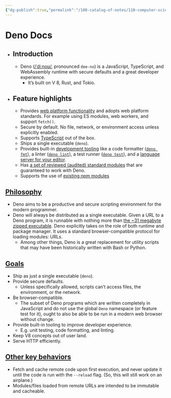 ```yaml
---
{"dg-publish":true,"permalink":"/100-catalog-of-notes/110-computer-science/120-deno/02-deno-docs/02-deno-docs/"}
---
```


# Deno Docs
- ## Introduction
	- Deno ([/ˈdiːnoʊ/](http://ipa-reader.xyz/?text=%CB%88di%CB%90no%CA%8A), pronounced `dee-no`) is a JavaScript, TypeScript, and WebAssembly runtime with secure defaults and a great developer experience.
		- It’s built on V 8, Rust, and Tokio.
- ## Feature highlights
	- Provides [web platform functionality](https://deno.land/manual@v1.36.1/runtime/web_platform_apis) and adopts web platform standards. For example using ES modules, web workers, and support `fetch()`.
	- Secure by default. No file, network, or environment access unless explicitly enabled.
	- Supports [TypeScript](https://deno.land/manual@v1.36.1/advanced/typescript) out of the box.
	- Ships a single executable (`deno`).
	- Provides built-in [development tooling](https://deno.land/manual@v1.36.1/tools) like a code formatter ([`deno fmt`](https://deno.land/manual@v1.36.1/tools/formatter)), a linter ([`deno lint`](https://deno.land/manual@v1.36.1/tools/linter)), a test runner ([`deno test`](https://deno.land/manual@v1.36.1/basics/testing)), and a [language server for your editor](https://deno.land/manual@v1.36.1/getting_started/setup_your_environment.md#using-an-editoride).
	- Has [a set of reviewed (audited) standard modules](https://deno.land/std@0.198.0) that are guaranteed to work with Deno.
	- Supports the use of [existing npm modules](https://deno.land/manual@v1.36.1/node)

## [Philosophy](https://deno.land/manual@v1.36.1/introduction#philosophy)
- Deno aims to be a productive and secure scripting environment for the modern programmer.
- Deno will always be distributed as a single executable. Given a URL to a Deno program, it is runnable with nothing more than [the ~31 megabyte zipped executable](https://github.com/denoland/deno/releases). Deno explicitly takes on the role of both runtime and package manager. It uses a standard browser-compatible protocol for loading modules: URLs.
	- Among other things, Deno is a great replacement for utility scripts that may have been historically written with Bash or Python.

## [Goals](https://deno.land/manual@v1.36.1/introduction#goals)
- Ship as just a single executable (`deno`).
- Provide secure defaults.
    - Unless specifically allowed, scripts can’t access files, the environment, or the network.
- Be browser-compatible.
    - The subset of Deno programs which are written completely in JavaScript and do not use the global `Deno` namespace (or feature test for it), ought to also be able to be run in a modern web browser without change.
- Provide built-in tooling to improve developer experience.
    - E.g. unit testing, code formatting, and linting.
- Keep V8 concepts out of user land.
- Serve HTTP efficiently.

## [Other key behaviors](https://deno.land/manual@v1.36.1/introduction#other-key-behaviors)
- Fetch and cache remote code upon first execution, and never update it until the code is run with the `--reload` flag. (So, this will still work on an airplane.)
- Modules/files loaded from remote URLs are intended to be immutable and cacheable.